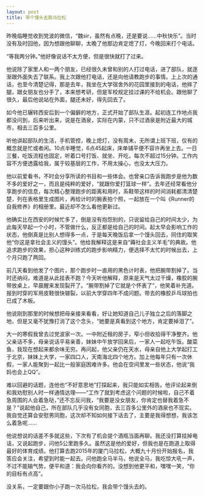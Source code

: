 ```yaml
---
layout: post
title: 带个馒头去跑马拉松
---
```


昨晚临睡觉收到党波的微信，“魏sir，虽然有点晚，还是要说……中秋快乐”。当时没有及时回他，因为想跟他聊聊，太晚了他那边肯定熄了灯，今晚回来打个电话。

“等我两分钟。”他好像说话不太方便，但是很快就打了过来。

他说除了家里人和一两个朋友，已经很久未曾和别的人打过电话，进了部队，就逐渐跟外面失去了联系。我上次跟他打电话，还是向他请教跑步的事情。上上次的通话，也至今清楚记得，那是去年，我坐在大学宿舍外的花园里接到的电话，他摔了腿，跟女朋友也分手了，本来想考研，但是军校规定挂过课的不给机会。跟他聊了很久，最后他说站在外面，腿还未好，得先回去了。

如今他已辗转西安后到一个偏僻的地方，正式开始了部队生涯。起初连工作地点我都没问到，后来听出来，说是在酒泉，实际在内蒙，只不过酒泉是附近最大的城市，相去三百多公里。

听他讲起部队的生活，手机管控，晚上熄灯，没有周末，无所谓上班下班，仅有的概念就是忙或者闲。10点半睡觉，6点45起床，床单铺平便不容许再坐上去。一日三餐，吃饭流程也固定，听着口号打饭、就坐、开吃，每次不超过15分钟。工作内容不方便透露给我，属于较基层的工作，不用太操心，也没太大压力。

他以前爱看书，不时会分享所读的书目和一些体会。也曾亲口告诉我跑步是他为数不多的爱好之一，而且是纯粹的爱好，“就跟你爱打篮球一样”。去年还经常看他分享跑步的信息，每次精心整理跑步的距离和用时，系鞋带这样的时间消耗都清清楚楚，列在表格里生成图片，再给计时的腕表拍个照，一起放在一个叫《Runner的自我修养》的相册里。最近却不怎么看他更新过。

他确实比在西安的时候忙多了，倒是没有抱怨别的，只说留给自己的时间太少，为此每天早起一个小时，不管做什么，反正都是给自己的时间。起太早会影响工作的状态，他倒真是比别人想得多一点，于是每天晚饭后拿一个馒头回去，同住的取笑他“你这是拿社会主义的馒头”。他给我解释这是来自“薅社会主义羊毛”的典故。他追求跑步的效果，担心这种训练式的跑步影响精力，便选择不太忙的时候出去，上个月只跑了两回。

前几天看到他发了个图片，那个跑步时一直用的黑色计时表，他把腕带割掉了。当时还纳闷，难道是从此挂表不跑？今天听他解释，原来是天气太过干燥，橡胶的腕带放桌上，早晨醒来发现裂开了。“腕带割掉了它就是个怀表了”，他笑着补充道。报到时穿的军用皮鞋很快皲裂，以前大学穿四年不成问题。带去的橡胶乒乓球拍也已成了木板。

他说刚到那里的时候想把母亲接来看看，好让她知道自己儿子独立之后的落脚之地，但是又毫不犹豫打消了这个念头，“她要是真看到这个地方，肯定要掉泪了”。

大一的寒假我曾去过党波家一次。一中附近租的房子，窄小但收拾得干净整齐。他父亲话不多，母亲说话平易亲善，妹妹中午放学回来后，一家人一起吃午饭。酸菜鱼，我现在想起来都余味无穷。再问起，他父亲仍在天水，母亲自他上大学起打工于北京，妹妹上大学，一家四口人，天南海北四个地方。加上他每年只有一次休假，一家人能聚到一起比一般家庭困难许多。他会在空间里发一些状态，他说“我妈也会上QQ”。

难以回避的话题，连他也“不好意思地”打探起来，我只能如实相告。他评论起来倒和我劝慰别人时一样通情达理——“工作了就到考虑这个问题的时候啦，自己不着急周围的人会着急哒，”还不忘反问我，“我要是没女朋友，你肯定也替我着急不是？”说起他自己，所在部队几乎没有女同胞，去三百多公里外的酒泉也不现实。我自觉还算会安慰男同胞，这次却不知如何接下话去了，主要是我得想想，我该怎么着急呢……

他说想说的话差不多就这些，下次有了机会提个酒瓶当面再聊。我还没打算挂掉电话，又说起跑步，问他5公里跑多久。虽然这是他的爱好，但我也是在跑道上取得最好的体育成绩。他打算去跑2015年的厦门马拉松，大概九十月份开始报名，我答应会关注，希望到时能一起去。问他跑全马半马，他说全马，我吃惊大吼一声，不过不能输气势，便平和道：我会向你看齐的。没想到他更平和，嘿嘿一笑，“你的目标有点高”。

没关系，一定要跟你小子跑一次马拉松，我会带个馒头去的。
